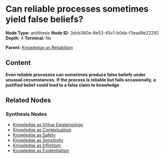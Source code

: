 # Can reliable processes sometimes yield false beliefs?

**Node Type:** antithesis
**Node ID:** 3dcb360e-8e53-45c1-b0da-f3ead9e22292
**Depth:** 4
**Terminal:** No

**Parent:** [Knowledge as Reliabilism](knowledge-as-reliabilism-synthesis-e06bb9c3-d041-4f04-8305-a2bd61bf0c51.md)

## Content

**Even reliable processes can sometimes produce false beliefs under unusual circumstances**, **If the process is reliable but fails occasionally, a justified belief could lead to a false claim to knowledge**

## Related Nodes

### Synthesis Nodes

- [Knowledge as Virtue Epistemology](knowledge-as-virtue-epistemology-synthesis-023d5ba2-7ac7-4275-9b79-d00b2a64d093.md)
- [Knowledge as Contextualism](knowledge-as-contextualism-synthesis-89e1548a-7574-4948-81c3-29c4152b18db.md)
- [Knowledge as Safety](knowledge-as-safety-synthesis-b965fda9-5019-420a-8bf4-9622b3bacb45.md)
- [Knowledge as Sensitivity](knowledge-as-sensitivity-synthesis-434e6add-817e-4339-8f5b-863746b4be1d.md)
- [Knowledge as Infinitism](knowledge-as-infinitism-synthesis-3e660111-0c72-4248-9c61-bc80d34fb4ac.md)
- [Knowledge as Evidentialism](knowledge-as-evidentialism-synthesis-7df57335-c4df-43fc-aa99-6c4830abc0f6.md)
